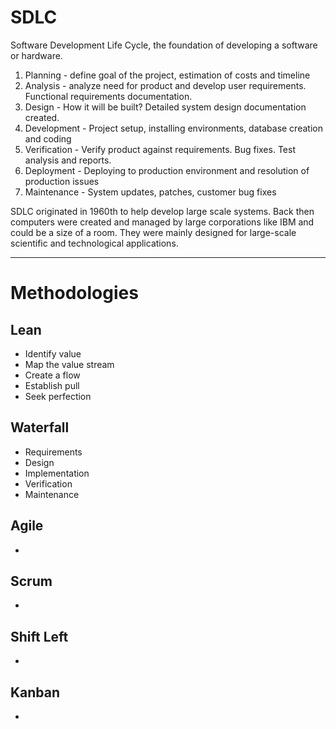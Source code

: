 # SDLC

Software Development Life Cycle, the foundation of developing a software or hardware.
1. Planning - define goal of the project, estimation of costs and timeline
2. Analysis - analyze need for product and develop user requirements. Functional requirements documentation.
3. Design - How it will be built? Detailed system design documentation created.
4. Development - Project setup, installing environments, database creation and coding
5. Verification - Verify product against requirements. Bug fixes. Test analysis and reports.
6. Deployment - Deploying to production environment and resolution of production issues
7. Maintenance - System updates, patches, customer bug fixes

SDLC originated in 1960th to help develop large scale systems. Back then computers were created and managed by large corporations like IBM and could be a size of a room. They were mainly designed for large-scale scientific and technological applications.

---

# Methodologies
## Lean 
- Identify value
- Map the value stream
- Create a flow
- Establish pull
- Seek perfection

## Waterfall
- Requirements
- Design
- Implementation
- Verification
- Maintenance

## Agile
- 

## Scrum
- 

## Shift Left
- 

## Kanban
- 
